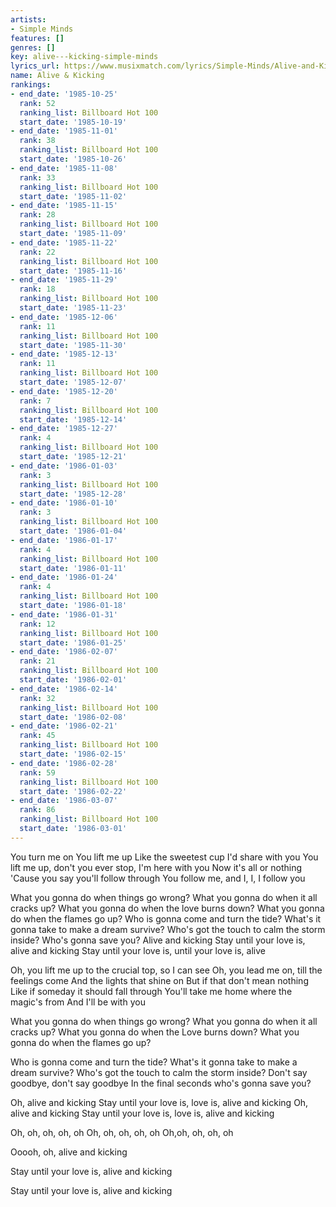 ```yaml
---
artists:
- Simple Minds
features: []
genres: []
key: alive---kicking-simple-minds
lyrics_url: https://www.musixmatch.com/lyrics/Simple-Minds/Alive-and-Kicking
name: Alive & Kicking
rankings:
- end_date: '1985-10-25'
  rank: 52
  ranking_list: Billboard Hot 100
  start_date: '1985-10-19'
- end_date: '1985-11-01'
  rank: 38
  ranking_list: Billboard Hot 100
  start_date: '1985-10-26'
- end_date: '1985-11-08'
  rank: 33
  ranking_list: Billboard Hot 100
  start_date: '1985-11-02'
- end_date: '1985-11-15'
  rank: 28
  ranking_list: Billboard Hot 100
  start_date: '1985-11-09'
- end_date: '1985-11-22'
  rank: 22
  ranking_list: Billboard Hot 100
  start_date: '1985-11-16'
- end_date: '1985-11-29'
  rank: 18
  ranking_list: Billboard Hot 100
  start_date: '1985-11-23'
- end_date: '1985-12-06'
  rank: 11
  ranking_list: Billboard Hot 100
  start_date: '1985-11-30'
- end_date: '1985-12-13'
  rank: 11
  ranking_list: Billboard Hot 100
  start_date: '1985-12-07'
- end_date: '1985-12-20'
  rank: 7
  ranking_list: Billboard Hot 100
  start_date: '1985-12-14'
- end_date: '1985-12-27'
  rank: 4
  ranking_list: Billboard Hot 100
  start_date: '1985-12-21'
- end_date: '1986-01-03'
  rank: 3
  ranking_list: Billboard Hot 100
  start_date: '1985-12-28'
- end_date: '1986-01-10'
  rank: 3
  ranking_list: Billboard Hot 100
  start_date: '1986-01-04'
- end_date: '1986-01-17'
  rank: 4
  ranking_list: Billboard Hot 100
  start_date: '1986-01-11'
- end_date: '1986-01-24'
  rank: 4
  ranking_list: Billboard Hot 100
  start_date: '1986-01-18'
- end_date: '1986-01-31'
  rank: 12
  ranking_list: Billboard Hot 100
  start_date: '1986-01-25'
- end_date: '1986-02-07'
  rank: 21
  ranking_list: Billboard Hot 100
  start_date: '1986-02-01'
- end_date: '1986-02-14'
  rank: 32
  ranking_list: Billboard Hot 100
  start_date: '1986-02-08'
- end_date: '1986-02-21'
  rank: 45
  ranking_list: Billboard Hot 100
  start_date: '1986-02-15'
- end_date: '1986-02-28'
  rank: 59
  ranking_list: Billboard Hot 100
  start_date: '1986-02-22'
- end_date: '1986-03-07'
  rank: 86
  ranking_list: Billboard Hot 100
  start_date: '1986-03-01'
---
```

You turn me on
You lift me up
Like the sweetest cup I'd share with you
You lift me up, don't you ever stop, I'm here with you
Now it's all or nothing
'Cause you say you'll follow through
You follow me, and I, I, I follow you

What you gonna do when things go wrong?
What you gonna do when it all cracks up?
What you gonna do when the love burns down?
What you gonna do when the flames go up?
Who is gonna come and turn the tide?
What's it gonna take to make a dream survive?
Who's got the touch to calm the storm inside?
Who's gonna save you?
Alive and kicking
Stay until your love is, alive and kicking
Stay until your love is, until your love is, alive

Oh, you lift me up to the crucial top, so I can see
Oh, you lead me on, till the feelings come
And the lights that shine on
But if that don't mean nothing
Like if someday it should fall through
You'll take me home where the magic's from
And I'll be with you

What you gonna do when things go wrong?
What you gonna do when it all cracks up?
What you gonna do when the Love burns down?
What you gonna do when the flames go up?

Who is gonna come and turn the tide?
What's it gonna take to make a dream survive?
Who's got the touch to calm the storm inside?
Don't say goodbye, don't say goodbye
In the final seconds who's gonna save you?

Oh, alive and kicking
Stay until your love is, love is, alive and kicking
Oh, alive and kicking
Stay until your love is, love is, alive and kicking

Oh, oh, oh, oh, oh
Oh, oh, oh, oh, oh
Oh,oh, oh, oh, oh

Ooooh, oh, alive and kicking

Stay until your love is, alive and kicking

Stay until your love is, alive and kicking
